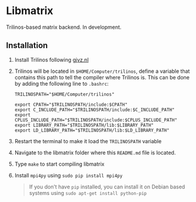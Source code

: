 Libmatrix
=========

Trilinos-based matrix backend. In development.

## Installation ##

 1. Install Trilinos following [gjvz.nl](http://gjvz.nl/trilinos.html)
 2. Trilinos will be located in ``$HOME/Computer/trilinos``, define a
    variable that contains this path to tell the compiler where Trilinos
    is. This can be done by adding the following line to
    ``.bashrc``:

        TRILINOSPATH="$HOME/Computer/trilinos"

        export CPATH="$TRILINOSPATH/include:$CPATH"
        export C_INCLUDE_PATH="$TRILINOSPATH/include:$C_INCLUDE_PATH"
        export CPLUS_INCLUDE_PATH="$TRILINOSPATH/include:$CPLUS_INCLUDE_PATH"
        export LIBRARY_PATH="$TRILINOSPATH/lib:$LIBRARY_PATH"
        export LD_LIBRARY_PATH="$TRILINOSPATH/lib:$LD_LIBRARY_PATH"

 3. Restart the terminal to make it load the ``TRILINOSPATH`` variable
 4. Navigate to the libmatrix folder where this ``README.md`` file is
    located.
 5. Type ``make`` to start compiling libmatrix
 6. Install ``mpi4py`` using ``sudo pip install mpi4py``

     >  If you don't have ``pip`` installed, you can install it on Debian
     >  based systems using ``sudo apt-get install python-pip``
